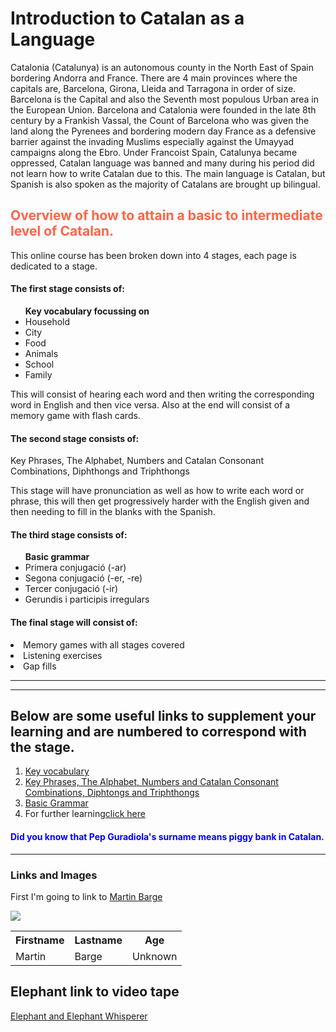 <h1>Introduction to Catalan as a Language</h1>
<p> Catalonia (Catalunya) is an autonomous county in the North East of Spain bordering Andorra and France. There are 4 main provinces where the capitals are, Barcelona, Girona, Lleida and Tarragona in order of size. Barcelona is the Capital and also the Seventh most populous Urban area in the European Union. Barcelona and Catalonia were founded in the late 8th century by a Frankish Vassal, the Count of Barcelona who was given the land along the Pyrenees and bordering modern day France as a defensive barrier against the invading Muslims especially against the Umayyad campaigns along the Ebro. Under Francoist Spain, Catalunya became oppressed, Catalan language was banned and many during his period did not learn how to write Catalan due to this. The main language is Catalan, but Spanish is also spoken as the majority of Catalans are brought up bilingual.</p> 
  
<h2 style="color:Tomato;">Overview of how to attain a basic to intermediate level of Catalan.</h2>
<p> This online course has been broken down into 4 stages, each page is dedicated to a stage.</p> 
<h4>The first stage consists of:</h4>
<ul><b>Key vocabulary focussing on</b>
  <li>Household</li>
  <li>City</li> 
  <li>Food</li>
  <li>Animals</li>
  <li>School</li>
  <li>Family</li>
 </ul>
<p>This will consist of hearing each word and then writing the corresponding word in English and then vice versa. Also at the end will consist of a memory game with flash cards.</p>

<h4>The second stage consists of:</h4>
<p>Key Phrases, The Alphabet, Numbers and Catalan Consonant Combinations, Diphthongs and Triphthongs</p>
  
<p>This stage will have pronunciation as well as how to write each word or phrase, this will then get progressively harder with the English given and then needing to fill in the blanks with the Spanish.</p>   

<h4>The third stage consists of:</h4> 
<ul><b>Basic grammar</b>
  <li>Primera conjugació (-ar)</li>
  <li>Segona conjugació (-er, -re)</li>
  <li>Tercer conjugació (-ir)</li>
  <li>Gerundis i participis irregulars</li></ul>
  
<h4>The final stage will consist of:</h4>
<li>Memory games with all stages covered</li> 
<li>Listening exercises</li> 
<li>Gap fills</li>
 

<hr>
<hr>
<h2>Below are some useful links to supplement your learning and are numbered to correspond with the stage.</h2>
<ol>
  <li><a href="http://learn101.org/catalan_vocabulary.php">Key vocabulary</a></li>
  <li><a href="http://ielanguages.com/catalan.html">Key Phrases, The Alphabet, Numbers and Catalan Consonant Combinations, Diphtongs and Triphthongs</a></li>
  <li><a href="http://pdf.teidedigital.com/cat/3396/04%20Taules%20de%20formes%20verbals.pdf">Basic Grammar</a></li>
  <li>For further learning<a href="http://www.orbilat.com/Languages/Catalan/Grammar/index.html">click here</a></li>
  </ol>
  
  <body>
  
<h4 style="color:blue;">Did you know that Pep Guradiola's surname means piggy bank in Catalan.</h4>
  
<hr>
<h3>Links and Images</h3>
<p> First I'm going to link to <a href="http://language-centre.sllf.qmul.ac.uk/language-centre/people/academic/barge.html">Martin Barge</a></p>

<img src="https://upload.wikimedia.org/wikipedia/commons/1/19/Snow_leopard_portrait.jpg" />

<table id="t01">
  <tr>
    <th>Firstname</th>
    <th>Lastname</th> 
    <th>Age</th>
  </tr>
  <tr>
    <td>Martin</td>
    <td>Barge</td> 
    <td>Unknown</td>
  </tr>
</table>

<h2> Elephant link to video tape</h2>

<a href="https://archive.org/details/Funny_201711">Elephant and Elephant Whisperer</a>
